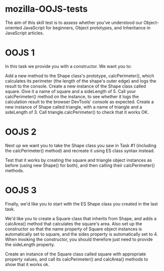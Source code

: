 # mozilla-OOJS-tests
The aim of this skill test is to assess whether you've understood our Object-oriented JavaScript for beginners, Object prototypes, and Inheritance in JavaScript articles.


# OOJS 1
In this task we provide you with a constructor. We want you to:

Add a new method to the Shape class's prototype, calcPerimeter(), which calculates its perimeter (the length of the shape's outer edge) and logs the result to the console.
Create a new instance of the Shape class called square. Give it a name of square and a sideLength of 5.
Call your calcPerimeter() method on the instance, to see whether it logs the calculation result to the browser DevTools' console as expected.
Create a new instance of Shape called triangle, with a name of triangle and a sideLength of 3.
Call triangle.calcPerimeter() to check that it works OK.

# OOJS 2
Next up we want you to take the Shape class you saw in Task #1 (including the calcPerimeter() method) and recreate it using ES class syntax instead.

Test that it works by creating the square and triangle object instances as before (using new Shape() for both), and then calling their calcPerimeter() methods.

# OOJS 3
Finally, we'd like you to start with the ES Shape class you created in the last task.

We'd like you to create a Square class that inherits from Shape, and adds a calcArea() method that calculates the square's area. Also set up the constructor so that the name property of Square object instances is automatically set to square, and the sides property is automatically set to 4. When invoking the constructor, you should therefore just need to provide the sideLength property.

Create an instance of the Square class called square with appropriate property values, and call its calcPerimeter() and calcArea() methods to show that it works ok.